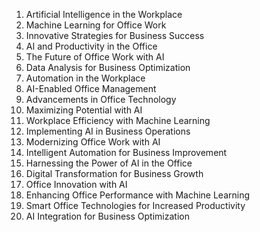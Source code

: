 1. Artificial Intelligence in the Workplace
2. Machine Learning for Office Work
3. Innovative Strategies for Business Success
4. AI and Productivity in the Office
5. The Future of Office Work with AI
6. Data Analysis for Business Optimization
7. Automation in the Workplace
8. AI-Enabled Office Management
9. Advancements in Office Technology
10. Maximizing Potential with AI
11. Workplace Efficiency with Machine Learning
12. Implementing AI in Business Operations
13. Modernizing Office Work with AI
14. Intelligent Automation for Business Improvement
15. Harnessing the Power of AI in the Office
16. Digital Transformation for Business Growth
17. Office Innovation with AI
18. Enhancing Office Performance with Machine Learning
19. Smart Office Technologies for Increased Productivity
20. AI Integration for Business Optimization
